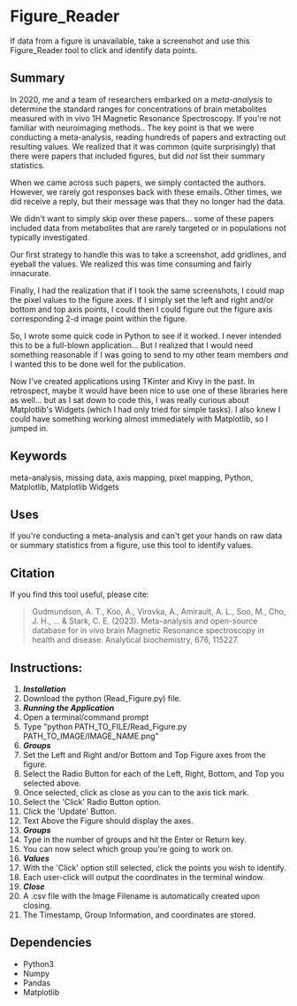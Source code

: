 # Figure_Reader
If data from a figure is unavailable, take a screenshot and use this Figure_Reader tool to click and identify data points. 

## Summary
In 2020, me and a team of researchers embarked on a *meta-analysis* to determine the standard ranges for concentrations of brain metabolites measured with in vivo 1H Magnetic Resonance Spectroscopy. If you're not familiar with neuroimaging methods.. The key point is that we were conducting a meta-analysis, reading hundreds of papers and extracting out resulting values. We realized that it was common (quite surprisingly) that there were papers that included figures, but did _not_ list their summary statistics. 

When we came across such papers, we simply contacted the authors. However, we rarely got responses back with these emails. Other times, we did receive a reply, but their message was that they no longer had the data. 

We didn't want to simply skip over these papers... some of these papers included data from metabolites that are rarely targeted or in populations not typically investigated.

Our first strategy to handle this was to take a screenshot, add gridlines, and eyeball the values. We realized this was time consuming and fairly innacurate. 

Finally, I had the realization that if I took the same screenshots, I could map the pixel values to the figure axes. If I simply set the left and right and/or bottom and top axis points, I could then I could figure out the figure axis corresponding 2-d image point within the figure.

So, I wrote some quick code in Python to see if it worked. I never intended this to be a full-blown application... But I realized that I would need something reasonable if I was going to send to my other team members *and* I wanted this to be done well for the publication. 

Now I've created applications using TKinter and Kivy in the past. In retrospect, maybe it would have been nice to use one of these libraries here as well... but as I sat down to code this, I was really curious about Matplotlib's Widgets (which I had only tried for simple tasks). I also knew I could have something working almost immediately with Matplotlib, so I jumped in.

## Keywords
meta-analysis, missing data, axis mapping, pixel mapping, Python, Matplotlib, Matplotlib Widgets

## Uses
If you're conducting a meta-analysis and can't get your hands on raw data or summary statistics from a figure, use this tool to identify values.

## Citation
If you find this tool useful, please cite:

> Gudmundson, A. T., Koo, A., Virovka, A., Amirault, A. L., Soo, M., Cho, J. H., ... & Stark, C. E. (2023). Meta-analysis and open-source database for in vivo brain Magnetic Resonance spectroscopy in health and disease. Analytical biochemistry, 676, 115227.

## Instructions:
1. ***Installation***
2. Download the python (Read_Figure.py) file.
3. ***Running the Application***
4. Open a terminal/command prompt
5. Type "python PATH_TO_FILE/Read_Figure.py PATH_TO_IMAGE/IMAGE_NAME.png"
6. ***Groups***
7. Set the Left and Right and/or Bottom and Top Figure axes from the figure.
8. Select the Radio Button for each of the Left, Right, Bottom, and Top you selected above.
9. Once selected, click as close as you can to the axis tick mark.
10. Select the 'Click' Radio Button option.
11. Click the 'Update' Button.
12. Text Above the Figure should display the axes.
13. ***Groups***
14. Type in the number of groups and hit the Enter or Return key.
15. You can now select which group you're going to work on.
16. ***Values***
17. With the 'Click' option still selected, click the points you wish to identify.
18. Each user-click will output the coordinates in the terminal window.
19. ***Close***
20. A .csv file with the Image Filename is automatically created upon closing. 
21. The Timestamp, Group Information, and coordinates are stored.

## Dependencies
- Python3
- Numpy
- Pandas
- Matplotlib
